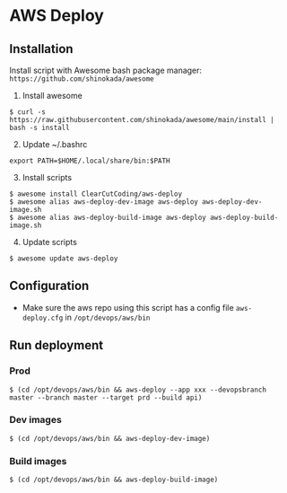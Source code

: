 # AWS Deploy

## Installation

Install script with Awesome bash package manager: `https://github.com/shinokada/awesome`

1. Install awesome
```
$ curl -s https://raw.githubusercontent.com/shinokada/awesome/main/install | bash -s install
```

2. Update ~/.bashrc

```
export PATH=$HOME/.local/share/bin:$PATH
```

3. Install scripts

```
$ awesome install ClearCutCoding/aws-deploy
$ awesome alias aws-deploy-dev-image aws-deploy aws-deploy-dev-image.sh
$ awesome alias aws-deploy-build-image aws-deploy aws-deploy-build-image.sh
```

4. Update scripts

```
$ awesome update aws-deploy
```

## Configuration

- Make sure the aws repo using this script has a config file `aws-deploy.cfg` in `/opt/devops/aws/bin`

## Run deployment

### Prod

```
$ (cd /opt/devops/aws/bin && aws-deploy --app xxx --devopsbranch master --branch master --target prd --build api)
```

### Dev images

```
$ (cd /opt/devops/aws/bin && aws-deploy-dev-image)
```

### Build images

```
$ (cd /opt/devops/aws/bin && aws-deploy-build-image)
```
